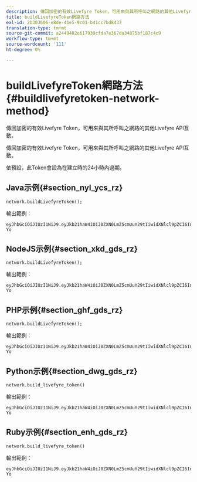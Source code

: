 ```yaml
---
description: 傳回加密的有效Livefyre Token，可用來與其所呼叫之網路的其他Livefyre API互動。
title: buildLivefyreToken網路方法
exl-id: 2b303606-e8de-41e5-9c01-b41cc7bd8437
translation-type: tm+mt
source-git-commit: a2449482e617939cfda7e367da34875bf187c4c9
workflow-type: tm+mt
source-wordcount: '111'
ht-degree: 0%

---
```


# buildLivefyreToken網路方法{#buildlivefyretoken-network-method}

傳回加密的有效Livefyre Token，可用來與其所呼叫之網路的其他Livefyre API互動。

傳回加密的有效Livefyre Token，可用來與其所呼叫之網路的其他Livefyre API互動。

依預設，此Token會設為在建立時的24小時內過期。

## Java示例{#section_nyl_ycs_rz}

```
network.buildLivefyreToken(); 
```

輸出範例：

```
eyJhbGciOiJIUzI1NiJ9.eyJkb21haW4iOiJ0ZXN0LmZ5cmUuY29tIiwidXNlcl9pZCI6InN5c3RlbSIsImRpc3BsYXlfbmFtZSI6InN5c3RlbSIsImV4cGlyZXMiOjEzOTY2NTUwODN9.33GuJF_ou2O6CCV22Y3PlLUgP2Igy9vAXfmLONkt-Yo
```

## NodeJS示例{#section_xkd_gds_rz}

```
network.buildLivefyreToken(); 
```

輸出範例：

```
eyJhbGciOiJIUzI1NiJ9.eyJkb21haW4iOiJ0ZXN0LmZ5cmUuY29tIiwidXNlcl9pZCI6InN5c3RlbSIsImRpc3BsYXlfbmFtZSI6InN5c3RlbSIsImV4cGlyZXMiOjEzOTY2NTUwODN9.33GuJF_ou2O6CCV22Y3PlLUgP2Igy9vAXfmLONkt-Yo
```

## PHP示例{#section_ghf_gds_rz}

```
network.buildLivefyreToken(); 
```

輸出範例：

```
eyJhbGciOiJIUzI1NiJ9.eyJkb21haW4iOiJ0ZXN0LmZ5cmUuY29tIiwidXNlcl9pZCI6InN5c3RlbSIsImRpc3BsYXlfbmFtZSI6InN5c3RlbSIsImV4cGlyZXMiOjEzOTY2NTUwODN9.33GuJF_ou2O6CCV22Y3PlLUgP2Igy9vAXfmLONkt-Yo 
```

## Python示例{#section_dwg_gds_rz}

```
network.build_livefyre_token() 
```

輸出範例：

```
eyJhbGciOiJIUzI1NiJ9.eyJkb21haW4iOiJ0ZXN0LmZ5cmUuY29tIiwidXNlcl9pZCI6InN5c3RlbSIsImRpc3BsYXlfbmFtZSI6InN5c3RlbSIsImV4cGlyZXMiOjEzOTY2NTUwODN9.33GuJF_ou2O6CCV22Y3PlLUgP2Igy9vAXfmLONkt-Yo 
```

## Ruby示例{#section_enh_gds_rz}

```
network.build_livefyre_token() 
```

輸出範例：

```
eyJhbGciOiJIUzI1NiJ9.eyJkb21haW4iOiJ0ZXN0LmZ5cmUuY29tIiwidXNlcl9pZCI6InN5c3RlbSIsImRpc3BsYXlfbmFtZSI6InN5c3RlbSIsImV4cGlyZXMiOjEzOTY2NTUwODN9.33GuJF_ou2O6CCV22Y3PlLUgP2Igy9vAXfmLONkt-Yo 
```
